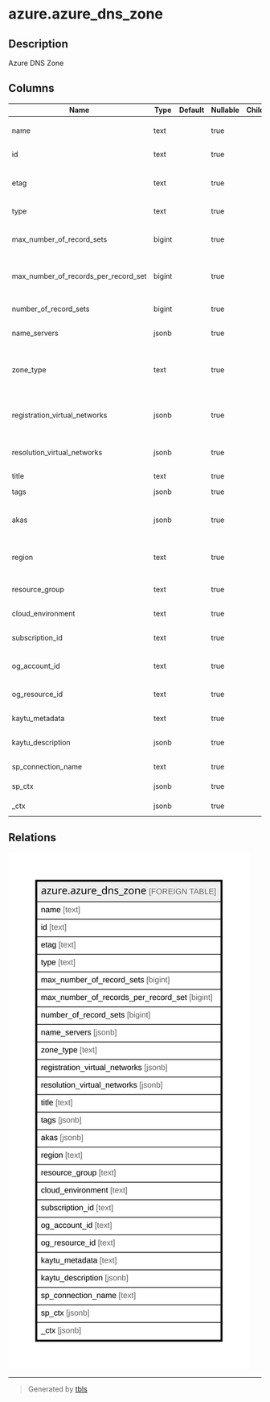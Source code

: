 # azure.azure_dns_zone

## Description

Azure DNS Zone

## Columns

| Name | Type | Default | Nullable | Children | Parents | Comment |
| ---- | ---- | ------- | -------- | -------- | ------- | ------- |
| name | text |  | true |  |  | The friendly name that identifies the DNS zone. |
| id | text |  | true |  |  | Contains ID to identify a DNS zone uniquely. |
| etag | text |  | true |  |  | An unique read-only string that changes whenever the resource is updated. |
| type | text |  | true |  |  | The resource type of the DNS zone. |
| max_number_of_record_sets | bigint |  | true |  |  | The maximum number of record sets that can be created in this DNS zone. |
| max_number_of_records_per_record_set | bigint |  | true |  |  | The maximum number of records per record set that can be created in this DNS zone. |
| number_of_record_sets | bigint |  | true |  |  | The current number of record sets in this DNS zone. |
| name_servers | jsonb |  | true |  |  | The name servers for this DNS zone. |
| zone_type | text |  | true |  |  | The type of this DNS zone (always `Public`, see `azure_private_dns_zone` table for private DNS zones). |
| registration_virtual_networks | jsonb |  | true |  |  | A list of references to virtual networks that register hostnames in this DNS zone. |
| resolution_virtual_networks | jsonb |  | true |  |  | A list of references to virtual networks that resolve records in this DNS zone. |
| title | text |  | true |  |  | Title of the resource. |
| tags | jsonb |  | true |  |  | A map of tags for the resource. |
| akas | jsonb |  | true |  |  | Array of globally unique identifier strings (also known as) for the resource. |
| region | text |  | true |  |  | The Azure region/location in which the resource is located. |
| resource_group | text |  | true |  |  | The resource group which holds this resource. |
| cloud_environment | text |  | true |  |  | The Azure Cloud Environment. |
| subscription_id | text |  | true |  |  | The Azure Subscription ID in which the resource is located. |
| og_account_id | text |  | true |  |  | The Platform Account ID in which the resource is located. |
| og_resource_id | text |  | true |  |  | The unique ID of the resource in opengovernance. |
| kaytu_metadata | text |  | true |  |  | Platform Metadata of the Azure resource. |
| kaytu_description | jsonb |  | true |  |  | The full model description of the resource |
| sp_connection_name | text |  | true |  |  | Steampipe connection name. |
| sp_ctx | jsonb |  | true |  |  | Steampipe context in JSON form. |
| _ctx | jsonb |  | true |  |  | Steampipe context in JSON form. |

## Relations

![er](azure.azure_dns_zone.svg)

---

> Generated by [tbls](https://github.com/k1LoW/tbls)
